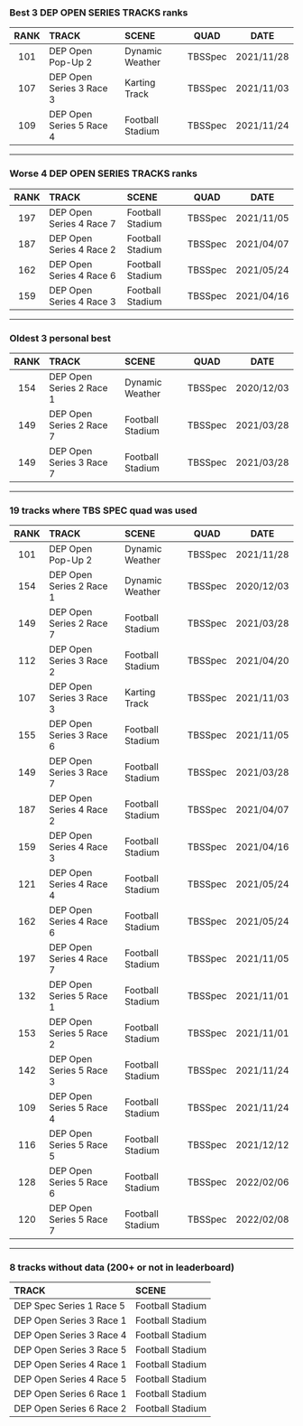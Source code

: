 ### Best 3 DEP OPEN SERIES TRACKS ranks
|RANK|TRACK|SCENE|QUAD|DATE|
|:---:|:---|:---|:---:|:---:|
|101|DEP Open Pop-Up 2|Dynamic Weather|TBSSpec|2021/11/28|
|107|DEP Open Series 3 Race 3|Karting Track|TBSSpec|2021/11/03|
|109|DEP Open Series 5 Race 4|Football Stadium|TBSSpec|2021/11/24|
---
### Worse 4 DEP OPEN SERIES TRACKS ranks
|RANK|TRACK|SCENE|QUAD|DATE|
|:---:|:---|:---|:---:|:---:|
|197|DEP Open Series 4 Race 7|Football Stadium|TBSSpec|2021/11/05|
|187|DEP Open Series 4 Race 2|Football Stadium|TBSSpec|2021/04/07|
|162|DEP Open Series 4 Race 6|Football Stadium|TBSSpec|2021/05/24|
|159|DEP Open Series 4 Race 3|Football Stadium|TBSSpec|2021/04/16|
---
### Oldest 3 personal best
|RANK|TRACK|SCENE|QUAD|DATE|
|:---:|:---|:---|:---:|:---:|
|154|DEP Open Series 2 Race 1|Dynamic Weather|TBSSpec|2020/12/03|
|149|DEP Open Series 2 Race 7|Football Stadium|TBSSpec|2021/03/28|
|149|DEP Open Series 3 Race 7|Football Stadium|TBSSpec|2021/03/28|
---
### 19 tracks where TBS SPEC quad was used
|RANK|TRACK|SCENE|QUAD|DATE|
|:---:|:---|:---|:---:|:---:|
|101|DEP Open Pop-Up 2|Dynamic Weather|TBSSpec|2021/11/28|
|154|DEP Open Series 2 Race 1|Dynamic Weather|TBSSpec|2020/12/03|
|149|DEP Open Series 2 Race 7|Football Stadium|TBSSpec|2021/03/28|
|112|DEP Open Series 3 Race 2|Football Stadium|TBSSpec|2021/04/20|
|107|DEP Open Series 3 Race 3|Karting Track|TBSSpec|2021/11/03|
|155|DEP Open Series 3 Race 6|Football Stadium|TBSSpec|2021/11/05|
|149|DEP Open Series 3 Race 7|Football Stadium|TBSSpec|2021/03/28|
|187|DEP Open Series 4 Race 2|Football Stadium|TBSSpec|2021/04/07|
|159|DEP Open Series 4 Race 3|Football Stadium|TBSSpec|2021/04/16|
|121|DEP Open Series 4 Race 4|Football Stadium|TBSSpec|2021/05/24|
|162|DEP Open Series 4 Race 6|Football Stadium|TBSSpec|2021/05/24|
|197|DEP Open Series 4 Race 7|Football Stadium|TBSSpec|2021/11/05|
|132|DEP Open Series 5 Race 1|Football Stadium|TBSSpec|2021/11/01|
|153|DEP Open Series 5 Race 2|Football Stadium|TBSSpec|2021/11/01|
|142|DEP Open Series 5 Race 3|Football Stadium|TBSSpec|2021/11/24|
|109|DEP Open Series 5 Race 4|Football Stadium|TBSSpec|2021/11/24|
|116|DEP Open Series 5 Race 5|Football Stadium|TBSSpec|2021/12/12|
|128|DEP Open Series 5 Race 6|Football Stadium|TBSSpec|2022/02/06|
|120|DEP Open Series 5 Race 7|Football Stadium|TBSSpec|2022/02/08|
---
### 8 tracks without data (200+ or not in leaderboard)
|TRACK|SCENE|
|:---|:---|
|DEP Spec Series 1 Race 5|Football Stadium|
|DEP Open Series 3 Race 1|Football Stadium|
|DEP Open Series 3 Race 4|Football Stadium|
|DEP Open Series 3 Race 5|Football Stadium|
|DEP Open Series 4 Race 1|Football Stadium|
|DEP Open Series 4 Race 5|Football Stadium|
|DEP Open Series 6 Race 1|Football Stadium|
|DEP Open Series 6 Race 2|Football Stadium|
